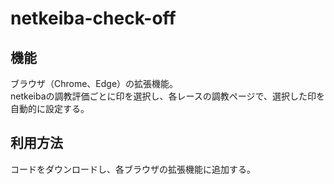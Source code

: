 # netkeiba-check-off
## 機能
ブラウザ（Chrome、Edge）の拡張機能。  
netkeibaの調教評価ごとに印を選択し、各レースの調教ページで、選択した印を自動的に設定する。  

## 利用方法
コードをダウンロードし、各ブラウザの拡張機能に追加する。  